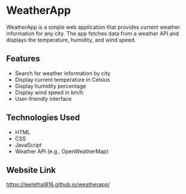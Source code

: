 # WeatherApp

WeatherApp is a simple web application that provides current weather information for any city. The app fetches data from a weather API and displays the temperature, humidity, and wind speed.

## Features

- Search for weather information by city
- Display current temperature in Celsius
- Display humidity percentage
- Display wind speed in km/h
- User-friendly interface

## Technologies Used

- HTML
- CSS
- JavaScript
- Weather API (e.g., OpenWeatherMap)

## Website Link
https://leelethal816.github.io/weatherapp/